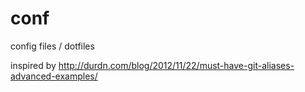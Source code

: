 conf
====

config files / dotfiles

inspired by http://durdn.com/blog/2012/11/22/must-have-git-aliases-advanced-examples/
